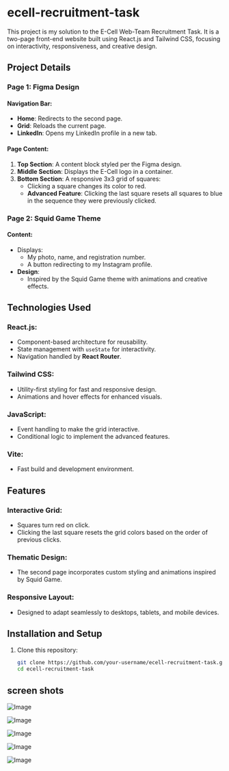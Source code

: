 # ecell-recruitment-task

This project is my solution to the E-Cell Web-Team Recruitment Task. It is a two-page front-end website built using React.js and Tailwind CSS, focusing on interactivity, responsiveness, and creative design.

## Project Details

### Page 1: Figma Design

#### Navigation Bar:
- **Home**: Redirects to the second page.
- **Grid**: Reloads the current page.
- **LinkedIn**: Opens my LinkedIn profile in a new tab.

#### Page Content:
1. **Top Section**: A content block styled per the Figma design.
2. **Middle Section**: Displays the E-Cell logo in a container.
3. **Bottom Section**: A responsive 3x3 grid of squares:
   - Clicking a square changes its color to red.
   - **Advanced Feature**: Clicking the last square resets all squares to blue in the sequence they were previously clicked.

### Page 2: Squid Game Theme

#### Content:
- Displays:
  - My photo, name, and registration number.
  - A button redirecting to my Instagram profile.
- **Design**:
  - Inspired by the Squid Game theme with animations and creative effects.

## Technologies Used

### React.js:
- Component-based architecture for reusability.
- State management with `useState` for interactivity.
- Navigation handled by **React Router**.

### Tailwind CSS:
- Utility-first styling for fast and responsive design.
- Animations and hover effects for enhanced visuals.

### JavaScript:
- Event handling to make the grid interactive.
- Conditional logic to implement the advanced features.

### Vite:
- Fast build and development environment.

## Features

### Interactive Grid:
- Squares turn red on click.
- Clicking the last square resets the grid colors based on the order of previous clicks.

### Thematic Design:
- The second page incorporates custom styling and animations inspired by Squid Game.

### Responsive Layout:
- Designed to adapt seamlessly to desktops, tablets, and mobile devices.

## Installation and Setup

1. Clone this repository:
   ```bash
   git clone https://github.com/your-username/ecell-recruitment-task.git
   cd ecell-recruitment-task
## screen shots
![Image](https://github.com/user-attachments/assets/35be9540-80db-4d6b-bcf5-6baa2df281ea)

![Image](https://github.com/user-attachments/assets/8f4f5601-45ed-470c-a4ac-5ce0b6a92809)

![Image](https://github.com/user-attachments/assets/81f20f82-ed0f-45c6-871d-81b7c6a94dec)

![Image](https://github.com/user-attachments/assets/1a2a100d-6673-4177-b5b9-202fc6a8a9f3)   

![Image](https://github.com/user-attachments/assets/8d4b274f-2b83-43e4-bf00-0a04c18b1adc)
